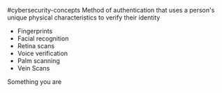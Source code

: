 #cybersecurity-concepts 
Method of authentication that uses a person's unique physical characteristics to verify their identity 
- Fingerprints
- Facial recognition
- Retina scans
- Voice verification
- Palm scanning
- Vein Scans

Something you are